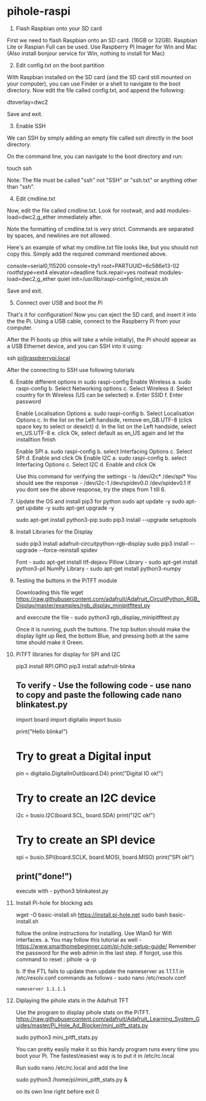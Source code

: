 # pihole-raspi

1. Flash Raspbian onto your SD card

First we need to flash Raspbian onto an SD card. (16GB or 32GB).
Raspbian Lite or Raspian Full can be used.
Use Raspberry PI Imager for Win and Mac (Also install bonjour service for Win, nothing to install for Mac)

2. Edit config.txt on the boot partition 

With Raspbian installed on the SD card (and the SD card still mounted on your computer), you can use Finder or a shell to navigate to the boot directory. Now edit the file called config.txt, and append the following:

dtoverlay=dwc2

Save and exit.

3. Enable SSH

We can SSH by simply adding an empty file called ssh directly in the boot directory.

On the command line, you can navigate to the boot directory and run:

touch ssh

Note: The file must be called "ssh" not "SSH" or "ssh.txt" or anything other than "ssh".

4. 	Edit cmdline.txt

Now, edit the file called cmdline.txt. Look for rootwait, and add modules-load=dwc2,g_ether immediately after. 

Note the formatting of cmdline.txt is very strict. Commands are separated by spaces, and newlines are not allowed.

Here's an example of what my cmdline.txt file looks like, but you should not copy this. Simply add the required command mentioned above.

console=serial0,115200 console=tty1 root=PARTUUID=6c586e13-02 rootfstype=ext4 elevator=deadline fsck.repair=yes rootwait modules-load=dwc2,g_ether quiet init=/usr/lib/raspi-config/init_resize.sh

Save and exit.

5. Connect over USB and boot the Pi

That's it for configuration! Now you can eject the SD card, and insert it into the the Pi. Using a USB cable, connect to the Raspberry Pi from your computer.

After the Pi boots up (this will take a while initially), the Pi should appear as a USB Ethernet device, and you can SSH into it using:

ssh pi@raspberrypi.local


After the connecting to SSH use following tutorials

6. Enable different options in sudo raspi-config
    Enable Wireless
    			a. sudo raspi-config
    			b. Select Networking options
    			c. Select Wireless
    			d. Select country for th Wireless (US can be selected)
    			e. Enter SSID
    			f. Enter password

    Enable Localisation Options
    			a. sudo raspi-config
    			b. Select Localisation Options
    			c. In the list on the Left handside, remove en_GB.UTF-8 (click space key to select or deselct)
    			d. In the list on the Left handside, select en_US.UTF-8 
    			e. click Ok, select default as en_US again and let the installtion finish

    Enable SPI
    			a. sudo raspi-config
    			b. select Interfacing Options
    			c. Select SPI
    			d. Enable and click Ok
    Enable I2C
    			a. sudo raspi-config
    			b. select Interfacing Options
    			c. Select I2C
    			d. Enable and click Ok

   	Use this command for verifying the settings - ls /dev/i2c* /dev/spi*
   	You should see the response - /dev/i2c-1 /dev/spidev0.0 /dev/spidev0.1
   	If you dont see the above response, try the steps from 1 till 6.

7. Update the OS and install pip3 for python
    sudo apt update -y
    sudo apt-get update -y
    sudo apt-get upgrade -y
	
	sudo apt-get install python3-pip
	sudo pip3 install --upgrade setuptools

8. Install Libraries for the Display

	sudo pip3 install adafruit-circuitpython-rgb-display
	sudo pip3 install --upgrade --force-reinstall spidev

	Font - sudo apt-get install ttf-dejavu
	Pillow Library -  sudo apt-get install python3-pil
	NumPy Library - sudo apt-get install python3-numpy

9. Testing the buttons in the PiTFT module

	Downloading this file 
	wget https://raw.githubusercontent.com/adafruit/Adafruit_CircuitPython_RGB_Display/master/examples/rgb_display_minipitfttest.py

	and execcute the file - sudo python3 rgb_display_minipitfttest.py

	Once it is running, push the buttons. The top button should make the display light up Red, the bottom Blue, and pressing both at the same time should make it Green.

10. PiTFT libraries for display for SPI and I2C

	pip3 install RPI.GPIO
	pip3 install adafruit-blinka

	To verify - Use the following code - use nano to copy and paste the following cade
	nano blinkatest.py
	--------------------------------------------------------
	import board
	import digitalio
	import busio

	print("Hello blinka!")

	# Try to great a Digital input
	pin = digitalio.DigitalInOut(board.D4)
	print("Digital IO ok!")

	# Try to create an I2C device
	i2c = busio.I2C(board.SCL, board.SDA)
	print("I2C ok!")

	# Try to create an SPI device
	spi = busio.SPI(board.SCLK, board.MOSI, board.MISO)
	print("SPI ok!")

	print("done!")
	-------------------------------------------------------

	execute with - python3 blinkatest.py


11. Install Pi-hole for blocking ads

	wget -O basic-install.sh https://install.pi-hole.net
	sudo bash basic-install.sh

	follow the online instructions for installing. Use Wlan0 for Wifi interfaces.
	a. You may follow this tutorial as well - https://www.smarthomebeginner.com/pi-hole-setup-guide/
		Remember the password for the web admin in the last step. if forgot, use this command to reset : pihole -a -p

	b. If the FTL fails to update then update the nameserver as 1.1.1.1 in /etc/resolv.conf
		commands as follows - sudo nano /etc/resolv.conf

		nameserver 1.1.1.1

12. Diplaying the pihole stats in the Adafruit TFT

	Use the program to display pihole stats on the PiTFT.
	https://raw.githubusercontent.com/adafruit/Adafruit_Learning_System_Guides/master/Pi_Hole_Ad_Blocker/mini_pitft_stats.py

	sudo python3 mini_pitft_stats.py

	You can pretty easily make it so this handy program runs every time you boot your Pi.
	The fastest/easiest way is to put it in /etc/rc.local
	
	Run sudo nano /etc/rc.local and add the line
	
	sudo python3 /home/pi/mini_pitft_stats.py &
	
	on its own line right before exit 0

